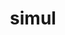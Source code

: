 ---
title: simul
meaning: together, at the same time
ch: [nine, mt, mt8thru9, 7r]
pos: adverb
derivative: simultaneous
six: y
---